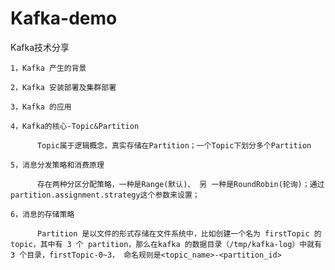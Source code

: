 # Kafka-demo
Kafka技术分享

	1，Kafka 产生的背景

    2，Kafka 安装部署及集群部署

    3，Kafka 的应用

    4，Kafka的核心-Topic&Partition

          Topic属于逻辑概念，真实存储在Partition；一个Topic下划分多个Partition

    5，消息分发策略和消费原理

          存在两种分区分配策略，一种是Range(默认)、 另 一种是RoundRobin(轮询)；通过partition.assignment.strategy这个参数来设置；

    6，消息的存储策略

          Partition 是以文件的形式存储在文件系统中，比如创建一个名为 firstTopic 的 topic，其中有 3 个 partition，那么在kafka 的数据目录（/tmp/kafka-log）中就有 3 个目录，firstTopic-0~3， 命名规则是<topic_name>-<partition_id> 